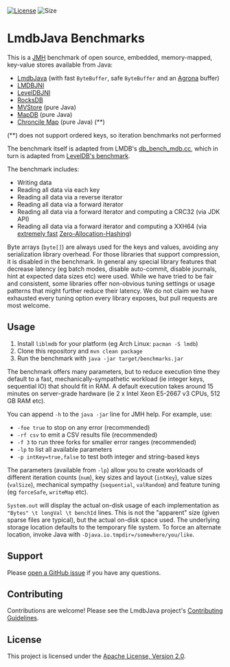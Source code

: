 [![License](https://img.shields.io/hexpm/l/plug.svg?maxAge=2592000)](http://www.apache.org/licenses/LICENSE-2.0.txt)
![Size](https://reposs.herokuapp.com/?path=lmdbjava/benchmarks)

# LmdbJava Benchmarks

This is a [JMH](http://openjdk.java.net/projects/code-tools/jmh/) benchmark
of open source, embedded, memory-mapped, key-value stores available from Java:

* [LmdbJava](https://github.com/lmdbjava/lmdbjava) (with fast `ByteBuffer`, safe
  `ByteBuffer` and an [Agrona](https://github.com/real-logic/Agrona) buffer)
* [LMDBJNI](https://github.com/deephacks/lmdbjni)
* [LevelDBJNI](https://github.com/fusesource/leveldbjni)
* [RocksDB](http://rocksdb.org/)
* [MVStore](http://h2database.com/html/mvstore.html) (pure Java)
* [MapDB](http://www.mapdb.org/) (pure Java)
* [Chroncile Map](https://github.com/OpenHFT/Chronicle-Map) (pure Java) (**)

(**) does not support ordered keys, so iteration benchmarks not performed

The benchmark itself is adapted from LMDB's
[db_bench_mdb.cc](http://lmdb.tech/bench/microbench/db_bench_mdb.cc), which in
turn is adapted from
[LevelDB's benchmark](https://github.com/google/leveldb/blob/master/db/db_bench.cc).

The benchmark includes:

* Writing data
* Reading all data via each key
* Reading all data via a reverse iterator
* Reading all data via a forward iterator
* Reading all data via a forward iterator and computing a CRC32 (via JDK API)
* Reading all data via a forward iterator and computing a XXH64
  (via [extremely fast](https://github.com/benalexau/hash-bench)
  [Zero-Allocation-Hashing](https://github.com/OpenHFT/Zero-Allocation-Hashing))

Byte arrays (`byte[]`) are always used for the keys and values, avoiding any
serialization library overhead. For those libraries that support compression,
it is disabled in the benchmark. In general any special library features that
decrease latency (eg batch modes, disable auto-commit, disable journals,
hint at expected data sizes etc) were used. While we have tried to be fair and
consistent, some libraries offer non-obvious tuning settings or usage patterns
that might further reduce their latency. We do not claim we have exhausted
every tuning option every library exposes, but pull requests are most welcome.

## Usage

1. Install `liblmdb` for your platform (eg Arch Linux: `pacman -S lmdb`)
2. Clone this repository and `mvn clean package`
3. Run the benchmark with `java -jar target/benchmarks.jar`

The benchmark offers many parameters, but to reduce execution time they default
to a fast, mechanically-sympathetic workload (ie integer keys, sequential IO)
that should fit in RAM. A default execution takes around 15 minutes on
server-grade hardware (ie 2 x Intel Xeon E5-2667 v3 CPUs, 512 GB RAM etc).

You can append ``-h`` to the ``java -jar`` line for JMH help. For example, use:

  * ``-foe true`` to stop on any error (recommended)
  * ``-rf csv`` to emit a CSV results file (recommended)
  * ``-f 3`` to run three forks for smaller error ranges (recommended)
  * ``-lp`` to list all available parameters
  * ``-p intKey=true,false`` to test both integer and string-based keys

The parameters (available from `-lp`) allow you to create workloads of different
iteration counts (`num`), key sizes and layout (`intKey`), value sizes
(`valSize`), mechanical sympathy (`sequential`, `valRandom`) and feature tuning
(eg `forceSafe`, `writeMap` etc).

``System.out`` will display the actual on-disk usage of each implementation as
``"Bytes" \t longVal \t benchId`` lines. This is not the "apparent" size (given
sparse files are typical), but the actual on-disk space used. The underlying
storage location defaults to the temporary file system. To force an alternate
location, invoke Java with `-Djava.io.tmpdir=/somewhere/you/like`.

## Support

Please [open a GitHub issue](https://github.com/lmdbjava/benchmarks/issues)
if you have any questions.

## Contributing

Contributions are welcome! Please see the LmdbJava project's
[Contributing Guidelines](https://github.com/lmdbjava/lmdbjava/blob/master/CONTRIBUTING.md).

## License

This project is licensed under the
[Apache License, Version 2.0](http://www.apache.org/licenses/LICENSE-2.0.html).
